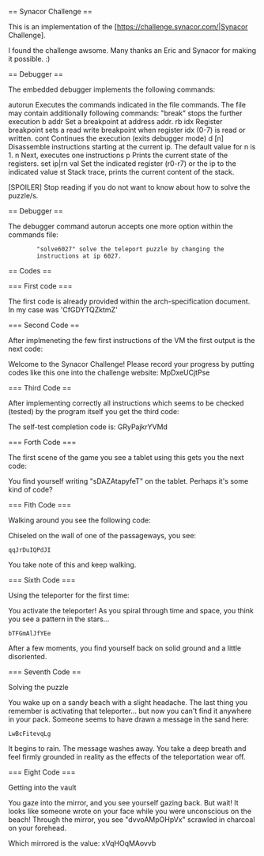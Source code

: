 == Synacor Challenge ==

This is an implementation of the [https://challenge.synacor.com/|Synacor Challenge].

I found the challenge awsome. Many thanks an Eric and Synacor for making it possible. :)

== Debugger ==

The embedded debugger implements the following commands:

  autorun   Executes the commands indicated in the file commands.
            The file may contain additionally following commands:
            "break" stops the further execution
  b addr    Set a breakpoint at address addr.
  rb idx    Register breakpoint sets a read write breakpoint when
            register idx (0-7) is read or written.
  cont      Continues the execution (exits debugger mode)
  d [n]     Disassemble instructions starting at the current ip.
            The default value for n is 1.
  n         Next, executes one instructions
  p         Prints the current state of the registers.
  set ip|rn val  Set the indicated register (r0-r7) or the ip to the
            indicated value
  st        Stack trace, prints the current content of the stack.


[SPOILER]
Stop reading if you do not want to know about how to solve the puzzle/s.

== Debugger ==

The debugger command autorun accepts one more option within the commands file:

            "solve6027" solve the teleport puzzle by changing the
            instructions at ip 6027.

== Codes ==

=== First code ===

The first code is already provided within the arch-specification document. In my case was
'CfGDYTQZktmZ'

=== Second Code ==

After implmeneting the few first instructions of the VM the first output is the next code:

Welcome to the Synacor Challenge!
Please record your progress by putting codes like
this one into the challenge website: MpDxeUCjtPse

=== Third Code ==

After implementing correctly all instructions which seems to be checked (tested) by the program itself you get the third code:

The self-test completion code is: GRyPajkrYVMd

=== Forth Code ===

The first scene of the game you see a tablet using this gets you the next code:

You find yourself writing "sDAZAtapyfeT" on the tablet.  Perhaps it's some kind of code?

=== Fith Code ===

Walking around you see the following code:

Chiseled on the wall of one of the passageways, you see:

    qqJrDuIQPdJI

You take note of this and keep walking.

=== Sixth Code ===

Using the teleporter for the first time:

You activate the teleporter!  As you spiral through time and space, you think you see a pattern in the stars...

    bTFGmAlJfYEe

After a few moments, you find yourself back on solid ground and a little disoriented.


=== Seventh Code ==

Solving the puzzle

You wake up on a sandy beach with a slight headache.  The last thing you remember is activating that teleporter... but now you can't find it anywhere in your pack.  Someone seems to have drawn a message in the sand here:

    LwBcFitevqLg

It begins to rain.  The message washes away.  You take a deep breath and feel firmly grounded in reality as the effects of the teleportation wear off.

=== Eight Code ===

Getting into the vault

You gaze into the mirror, and you see yourself gazing back.  But wait!  It looks like someone wrote on your face while you were unconscious on the beach!  Through the mirror, you see "dvvoAMpOHpVx" scrawled in charcoal on your forehead.

Which mirrored is the value: xVqHOqMAovvb
